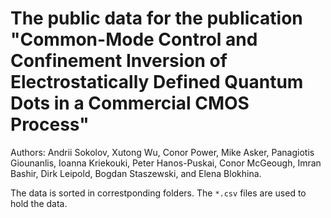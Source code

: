 # The public data for the publication "Common-Mode Control and Confinement Inversion of Electrostatically Defined Quantum Dots in a Commercial CMOS Process"

Authors: Andrii Sokolov, Xutong Wu, Conor Power, Mike Asker, Panagiotis Giounanlis, Ioanna Kriekouki, Peter Hanos-Puskai, Conor McGeough, Imran Bashir, Dirk Leipold, Bogdan Staszewski, and Elena Blokhina.

The data is sorted in correstponding folders. The `*.csv` files are used to hold the data. 
